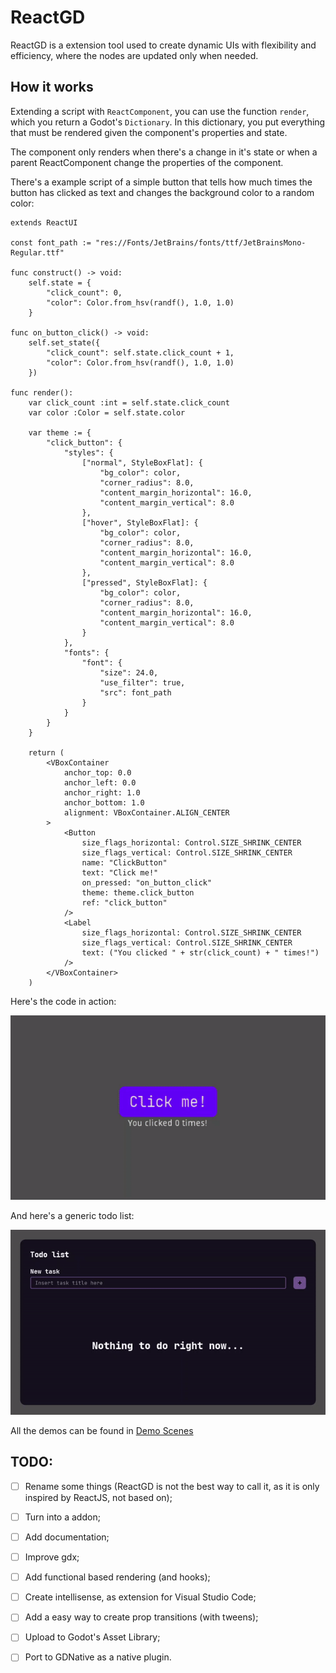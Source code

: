 # ReactGD
ReactGD is a extension tool used to create dynamic UIs with flexibility and efficiency, where the nodes are updated only when needed.

## How it works
Extending a script with `ReactComponent`, you can use the function `render`, which you return a Godot's `Dictionary`.
In this dictionary, you put everything that must be rendered given the component's properties and state.

The component only renders when there's a change in it's state or when a parent ReactComponent change the properties of the component.

There's a example script of a simple button that tells how much times the button has clicked as text and changes the background color to a random color:

```gdscript
extends ReactUI

const font_path := "res://Fonts/JetBrains/fonts/ttf/JetBrainsMono-Regular.ttf"

func construct() -> void:
	self.state = {
		"click_count": 0,
		"color": Color.from_hsv(randf(), 1.0, 1.0)
	}

func on_button_click() -> void:
	self.set_state({
		"click_count": self.state.click_count + 1,
		"color": Color.from_hsv(randf(), 1.0, 1.0)
	})

func render():
	var click_count :int = self.state.click_count
	var color :Color = self.state.color

	var theme := {
		"click_button": {
			"styles": {
				["normal", StyleBoxFlat]: {
					"bg_color": color,
					"corner_radius": 8.0,
					"content_margin_horizontal": 16.0,
					"content_margin_vertical": 8.0
				},
				["hover", StyleBoxFlat]: {
					"bg_color": color,
					"corner_radius": 8.0,
					"content_margin_horizontal": 16.0,
					"content_margin_vertical": 8.0
				},
				["pressed", StyleBoxFlat]: {
					"bg_color": color,
					"corner_radius": 8.0,
					"content_margin_horizontal": 16.0,
					"content_margin_vertical": 8.0
				}
			},
			"fonts": {
				"font": {
					"size": 24.0,
					"use_filter": true,
					"src": font_path
				}
			}
		}
	}

	return (
		<VBoxContainer
			anchor_top: 0.0
			anchor_left: 0.0
			anchor_right: 1.0
			anchor_bottom: 1.0
			alignment: VBoxContainer.ALIGN_CENTER
		>
			<Button
				size_flags_horizontal: Control.SIZE_SHRINK_CENTER
				size_flags_vertical: Control.SIZE_SHRINK_CENTER
				name: "ClickButton"
				text: "Click me!"
				on_pressed: "on_button_click"
				theme: theme.click_button
				ref: "click_button"
			/>
			<Label
				size_flags_horizontal: Control.SIZE_SHRINK_CENTER
				size_flags_vertical: Control.SIZE_SHRINK_CENTER
				text: ("You clicked " + str(click_count) + " times!")
			/>
		</VBoxContainer>
	)
```
Here's the code in action:

![alt text](Demo%20Images/ClickButton.gif)

And here's a generic todo list:

![alt text](Demo%20Images/TodoList.gif)

All the demos can be found in [Demo Scenes](Demo%20Scenes)

## TODO:
- [ ] Rename some things (ReactGD is not the best way to call it, as it is only inspired by ReactJS, not based on);
- [ ] Turn into a addon;
- [ ] Add documentation;
- [ ] Improve gdx;
- [ ] Add functional based rendering (and hooks);
- [ ] Create intellisense, as extension for Visual Studio Code;
- [ ] Add a easy way to create prop transitions (with tweens);
- [ ] Upload to Godot's Asset Library;
- [ ] Port to GDNative as a native plugin.

